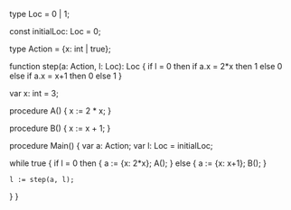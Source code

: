 type Loc = 0 | 1;

const initialLoc: Loc = 0;

type Action = {x: int | true};

function step(a: Action, l: Loc): Loc {
  if l = 0 then
    if a.x = 2*x then 1 else 0
  else
    if a.x = x+1 then 0 else 1
}

var x: int = 3;

procedure A() {
  x := 2 * x;
}

procedure B() {
  x := x + 1;
}

procedure Main() {
  var a: Action;
  var l: Loc = initialLoc;
  
  while true {
    if l = 0 then {
      a := {x: 2*x};
      A();
    } else {
      a := {x: x+1};
      B();
    }
    
    l := step(a, l);
  }
}
```